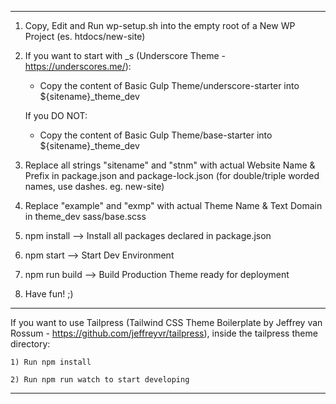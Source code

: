 ------------------------------

1) Copy, Edit and Run wp-setup.sh into the empty root of a New WP Project (es. htdocs/new-site)

2) If you want to start with _s (Underscore Theme - https://underscores.me/):
    - Copy the content of Basic Gulp Theme/underscore-starter into ${sitename}_theme_dev

    If you DO NOT:
    - Copy the content of Basic Gulp Theme/base-starter into ${sitename}_theme_dev

3) Replace all strings "sitename" and "stnm" with actual Website Name & Prefix in package.json and package-lock.json
    (for double/triple worded names, use dashes. eg. new-site)

4) Replace "example" and "exmp" with actual Theme Name & Text Domain in theme_dev sass/base.scss

5) npm install --> Install all packages declared in package.json

6) npm start --> Start Dev Environment

7) npm run build --> Build Production Theme ready for deployment

8) Have fun! ;)

---------------

If you want to use Tailpress (Tailwind CSS Theme Boilerplate by Jeffrey van Rossum - https://github.com/jeffreyvr/tailpress),
	inside the tailpress theme directory:
	
	1) Run npm install
	
	2) Run npm run watch to start developing

------------------------------
